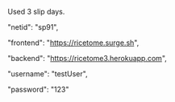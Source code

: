 Used 3 slip days.

"netid": "sp91",

"frontend": "https://ricetome.surge.sh",

"backend": "https://ricetome3.herokuapp.com",

"username": "testUser",

"password": "123"
